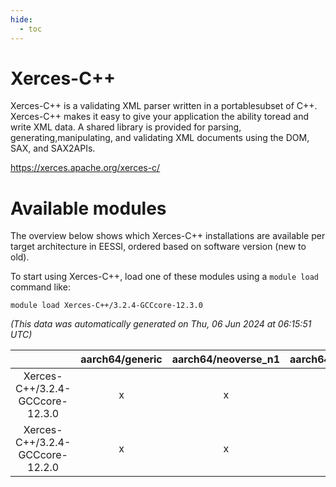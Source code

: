 ```yaml
---
hide:
  - toc
---
```


Xerces-C++
==========


Xerces-C++ is a validating XML parser written in a portablesubset of C++. Xerces-C++ makes it easy to give your application the ability toread and write XML data. A shared library is provided for parsing, generating,manipulating, and validating XML documents using the DOM, SAX, and SAX2APIs.

https://xerces.apache.org/xerces-c/
# Available modules


The overview below shows which Xerces-C++ installations are available per target architecture in EESSI, ordered based on software version (new to old).

To start using Xerces-C++, load one of these modules using a `module load` command like:

```shell
module load Xerces-C++/3.2.4-GCCcore-12.3.0
```

*(This data was automatically generated on Thu, 06 Jun 2024 at 06:15:51 UTC)*  

| |aarch64/generic|aarch64/neoverse_n1|aarch64/neoverse_v1|x86_64/generic|x86_64/amd/zen2|x86_64/amd/zen3|x86_64/intel/haswell|x86_64/intel/skylake_avx512|
| :---: | :---: | :---: | :---: | :---: | :---: | :---: | :---: | :---: |
|Xerces-C++/3.2.4-GCCcore-12.3.0|x|x|x|x|x|x|x|x|
|Xerces-C++/3.2.4-GCCcore-12.2.0|x|x|x|x|x|x|x|x|
